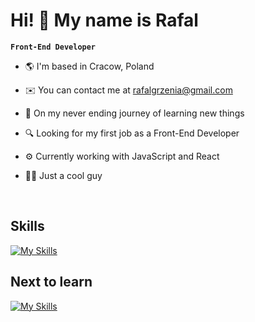 # Hi! 👋 My name is Rafal

**`Front-End Developer`**

- 🌎 I'm based in Cracow, Poland

- ✉️ You can contact me at rafalgrzenia@gmail.com

- 🧠 On my never ending journey of learning new things

- 🔍 Looking for my first job as a Front-End Developer

- ⚙️ Currently working with JavaScript and React

- 🙏🏻 Just a cool guy

</br>

## Skills

[![My Skills](https://skillicons.dev/icons?i=html,css,js,react,vite,figma,git,github,vscode)](https://skillicons.dev)

## Next to learn

[![My Skills](https://skillicons.dev/icons?i=ts,sass,tailwind,aws)](https://skillicons.dev)

